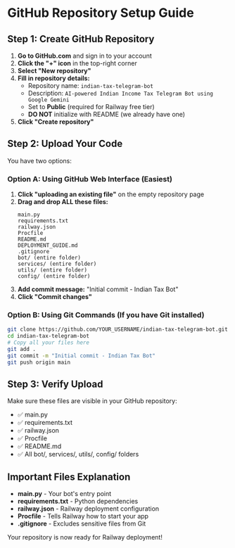 # GitHub Repository Setup Guide

## Step 1: Create GitHub Repository

1. **Go to GitHub.com** and sign in to your account
2. **Click the "+" icon** in the top-right corner
3. **Select "New repository"**
4. **Fill in repository details:**
   - Repository name: `indian-tax-telegram-bot`
   - Description: `AI-powered Indian Income Tax Telegram Bot using Google Gemini`
   - Set to **Public** (required for Railway free tier)
   - **DO NOT** initialize with README (we already have one)
5. **Click "Create repository"**

## Step 2: Upload Your Code

You have two options:

### Option A: Using GitHub Web Interface (Easiest)
1. **Click "uploading an existing file"** on the empty repository page
2. **Drag and drop ALL these files:**
   ```
   main.py
   requirements.txt
   railway.json
   Procfile
   README.md
   DEPLOYMENT_GUIDE.md
   .gitignore
   bot/ (entire folder)
   services/ (entire folder)
   utils/ (entire folder)
   config/ (entire folder)
   ```
3. **Add commit message:** "Initial commit - Indian Tax Bot"
4. **Click "Commit changes"**

### Option B: Using Git Commands (If you have Git installed)
```bash
git clone https://github.com/YOUR_USERNAME/indian-tax-telegram-bot.git
cd indian-tax-telegram-bot
# Copy all your files here
git add .
git commit -m "Initial commit - Indian Tax Bot"
git push origin main
```

## Step 3: Verify Upload

Make sure these files are visible in your GitHub repository:
- ✅ main.py
- ✅ requirements.txt  
- ✅ railway.json
- ✅ Procfile
- ✅ README.md
- ✅ All bot/, services/, utils/, config/ folders

## Important Files Explanation

- **main.py** - Your bot's entry point
- **requirements.txt** - Python dependencies
- **railway.json** - Railway deployment configuration
- **Procfile** - Tells Railway how to start your app
- **.gitignore** - Excludes sensitive files from Git

Your repository is now ready for Railway deployment!